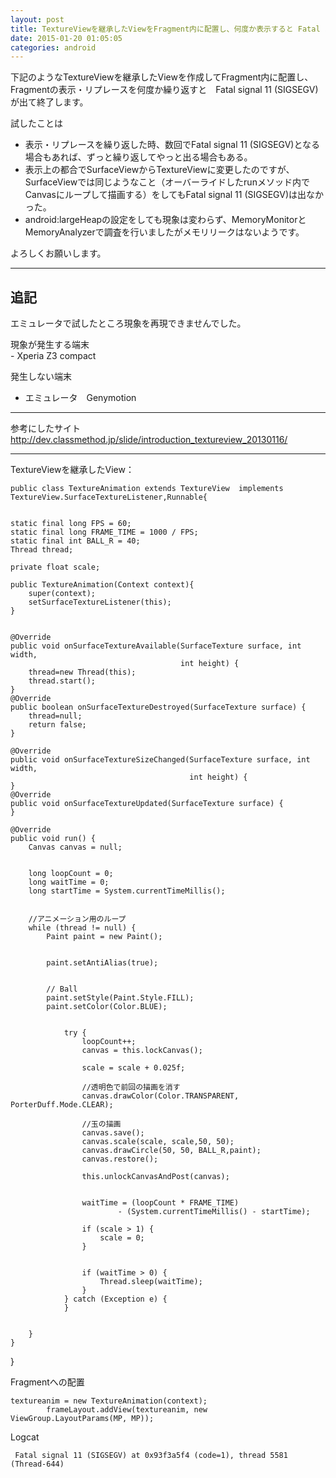 ```yaml
---
layout: post
title: TextureViewを継承したViewをFragment内に配置し、何度か表示すると Fatal signal 11 (SIGSEGV)が出る
date: 2015-01-20 01:05:05
categories: android
---
```

<!-- {% raw %} -->
<p>下記のようなTextureViewを継承したViewを作成してFragment内に配置し、Fragmentの表示・リプレースを何度か繰り返すと　Fatal signal 11 (SIGSEGV)　が出て終了します。</p>

<p>試したことは</p>

<ul>
<li>表示・リプレースを繰り返した時、数回でFatal signal 11 (SIGSEGV)となる場合もあれば、ずっと繰り返してやっと出る場合もある。</li>
<li>表示上の都合でSurfaceViewからTextureViewに変更したのですが、SurfaceViewでは同じようなこと（オーバーライドしたrunメソッド内でCanvasにループして描画する）をしてもFatal signal 11 (SIGSEGV)は出なかった。</li>
<li>android:largeHeapの設定をしても現象は変わらず、MemoryMonitorとMemoryAnalyzerで調査を行いましたがメモリリークはないようです。</li>
</ul>

<p>よろしくお願いします。</p>

<hr>

<h2>追記</h2>

<p>エミュレータで試したところ現象を再現できませんでした。</p>

<p>現象が発生する端末<br>
 - Xperia Z3 compact </p>

<p>発生しない端末</p>

<ul>
<li>エミュレータ　Genymotion</li>
</ul>

<hr>

<p>参考にしたサイト<br>
<a href="http://dev.classmethod.jp/slide/introduction_textureview_20130116/" rel="nofollow">http://dev.classmethod.jp/slide/introduction_textureview_20130116/</a></p>

<hr>

<p>TextureViewを継承したView：</p>

<pre><code>public class TextureAnimation extends TextureView  implements TextureView.SurfaceTextureListener,Runnable{


static final long FPS = 60;
static final long FRAME_TIME = 1000 / FPS;
static final int BALL_R = 40;
Thread thread;

private float scale;

public TextureAnimation(Context context){
    super(context);
    setSurfaceTextureListener(this);
}


@Override
public void onSurfaceTextureAvailable(SurfaceTexture surface, int width,
                                      int height) {
    thread=new Thread(this);
    thread.start();
}
@Override
public boolean onSurfaceTextureDestroyed(SurfaceTexture surface) {
    thread=null;
    return false;
}

@Override
public void onSurfaceTextureSizeChanged(SurfaceTexture surface, int width,
                                        int height) {
}
@Override
public void onSurfaceTextureUpdated(SurfaceTexture surface) {
}

@Override
public void run() {
    Canvas canvas = null;


    long loopCount = 0;
    long waitTime = 0;
    long startTime = System.currentTimeMillis();


    //アニメーション用のループ
    while (thread != null) {
        Paint paint = new Paint();


        paint.setAntiAlias(true);


        // Ball
        paint.setStyle(Paint.Style.FILL);
        paint.setColor(Color.BLUE);


            try {
                loopCount++;
                canvas = this.lockCanvas();

                scale = scale + 0.025f;

                //透明色で前回の描画を消す
                canvas.drawColor(Color.TRANSPARENT, PorterDuff.Mode.CLEAR);

                //玉の描画
                canvas.save();
                canvas.scale(scale, scale,50, 50);
                canvas.drawCircle(50, 50, BALL_R,paint);
                canvas.restore();

                this.unlockCanvasAndPost(canvas);


                waitTime = (loopCount * FRAME_TIME)
                        - (System.currentTimeMillis() - startTime);

                if (scale &gt; 1) {
                    scale = 0;
                }


                if (waitTime &gt; 0) {
                    Thread.sleep(waitTime);
                }
            } catch (Exception e) {
            }


    }
}
</code></pre>

<p>}</p>

<p>Fragmentへの配置</p>

<pre><code>textureanim = new TextureAnimation(context);
        frameLayout.addView(textureanim, new ViewGroup.LayoutParams(MP, MP));
</code></pre>

<p>Logcat</p>

<pre><code> Fatal signal 11 (SIGSEGV) at 0x93f3a5f4 (code=1), thread 5581 (Thread-644)
</code></pre>
<!-- {% endraw %} -->
